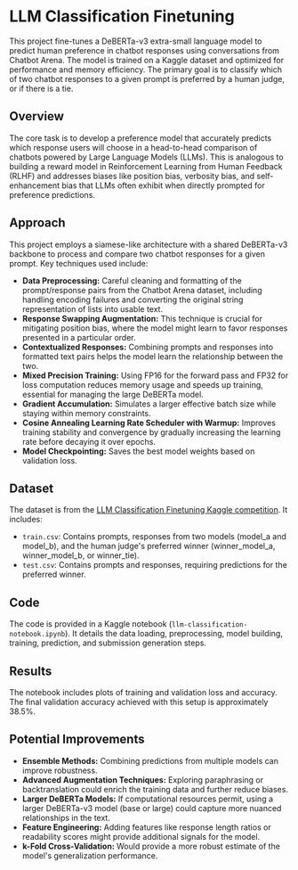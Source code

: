 # LLM Classification Finetuning

This project fine-tunes a DeBERTa-v3 extra-small language model to predict human preference in chatbot responses using conversations from Chatbot Arena. The model is trained on a Kaggle dataset and optimized for performance and memory efficiency.  The primary goal is to classify which of two chatbot responses to a given prompt is preferred by a human judge, or if there is a tie.

## Overview

The core task is to develop a preference model that accurately predicts which response users will choose in a head-to-head comparison of chatbots powered by Large Language Models (LLMs).  This is analogous to building a reward model in Reinforcement Learning from Human Feedback (RLHF) and addresses biases like position bias, verbosity bias, and self-enhancement bias that LLMs often exhibit when directly prompted for preference predictions.

## Approach

This project employs a siamese-like architecture with a shared DeBERTa-v3 backbone to process and compare two chatbot responses for a given prompt. Key techniques used include:

* **Data Preprocessing:**  Careful cleaning and formatting of the prompt/response pairs from the Chatbot Arena dataset, including handling encoding failures and converting the original string representation of lists into usable text.
* **Response Swapping Augmentation:** This technique is crucial for mitigating position bias, where the model might learn to favor responses presented in a particular order.
* **Contextualized Responses:** Combining prompts and responses into formatted text pairs helps the model learn the relationship between the two.
* **Mixed Precision Training:** Using FP16 for the forward pass and FP32 for loss computation reduces memory usage and speeds up training, essential for managing the large DeBERTa model.
* **Gradient Accumulation:** Simulates a larger effective batch size while staying within memory constraints.
* **Cosine Annealing Learning Rate Scheduler with Warmup:**  Improves training stability and convergence by gradually increasing the learning rate before decaying it over epochs.
* **Model Checkpointing:** Saves the best model weights based on validation loss.

## Dataset

The dataset is from the [LLM Classification Finetuning Kaggle competition](https://www.kaggle.com/competitions/llm-classification-finetuning).  It includes:

* `train.csv`: Contains prompts, responses from two models (model_a and model_b), and the human judge's preferred winner (winner_model_a, winner_model_b, or winner_tie).
* `test.csv`: Contains prompts and responses, requiring predictions for the preferred winner.

## Code

The code is provided in a Kaggle notebook (`llm-classification-notebook.ipynb`).  It details the data loading, preprocessing, model building, training, prediction, and submission generation steps.

## Results

The notebook includes plots of training and validation loss and accuracy. The final validation accuracy achieved with this setup is approximately 38.5%.

## Potential Improvements

* **Ensemble Methods:** Combining predictions from multiple models can improve robustness.
* **Advanced Augmentation Techniques:** Exploring paraphrasing or backtranslation could enrich the training data and further reduce biases.
* **Larger DeBERTa Models:**  If computational resources permit, using a larger DeBERTa-v3 model (base or large) could capture more nuanced relationships in the text.
* **Feature Engineering:**  Adding features like response length ratios or readability scores might provide additional signals for the model.
* **k-Fold Cross-Validation:**  Would provide a more robust estimate of the model's generalization performance.
